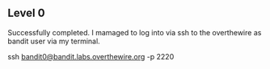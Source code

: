 ## Level 0

Successfully completed. I mamaged to log into via ssh to the overthewire as bandit user via my terminal.

ssh bandit0@bandit.labs.overthewire.org -p 2220

